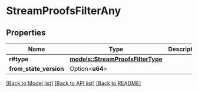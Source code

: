 # StreamProofsFilterAny

## Properties

Name | Type | Description | Notes
------------ | ------------- | ------------- | -------------
**r#type** | [**models::StreamProofsFilterType**](StreamProofsFilterType.md) |  | 
**from_state_version** | Option<**u64**> |  | [optional]

[[Back to Model list]](../README.md#documentation-for-models) [[Back to API list]](../README.md#documentation-for-api-endpoints) [[Back to README]](../README.md)



